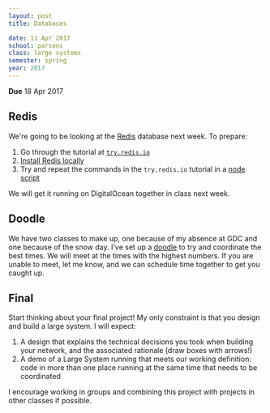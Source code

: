 ```yaml
---
layout: post
title: Databases

date: 11 Apr 2017
school: parsons
class: large systems
semester: spring
year: 2017
---
```


**Due** 18 Apr 2017

## Redis

We're going to be looking at the [Redis](https://redis.io/) database next week. To prepare:

1. Go through the tutorial at [`try.redis.io`](https://try.redis.io/)
2. [Install Redis locally](https://medium.com/@petehouston/install-and-config-redis-on-mac-os-x-via-homebrew-eb8df9a4f298)
3. Try and repeat the commands in the `try.redis.io` tutorial in a [node script](https://github.com/NodeRedis/node_redis)

We will get it running on DigitalOcean together in class next week.

## Doodle
We have two classes to make up, one because of my absence at GDC and one because of the snow day. I've set up a [doodle](https://doodle.com/poll/i544q4iar48zz9fp) to try and coordinate the best times. We will meet at the times with the highest numbers. If you are unable to meet, let me know, and we can schedule time together to get you caught up.


## Final
Start thinking about your final project! My only constraint is that you design and build a large system. I will expect:

1. A design that explains the technical decisions you took when building your network, and the associated rationale (draw boxes with arrows!)
2. A demo of a Large System running that meets our working definition: code in more than one place running at the same time that needs to be coordinated

I encourage working in groups and combining this project with projects in other classes if possible.
